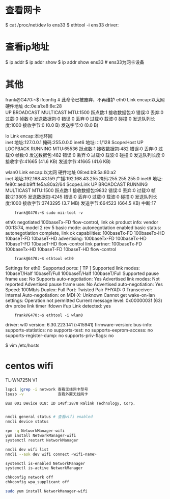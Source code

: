 # 查看网卡

$ cat /proc/net/dev
  lo
  ens33
$ ethtool -i ens33
  driver:

# 查看ip地址

$ ip addr
$ ip addr show 
$ ip addr show ens33 # ens33为网卡设备


# 其他

frank@G470:~$ ifconfig # 此命令已被废弃，不再维护
eth0      Link encap:以太网  硬件地址 dc:0e:a1:e8:8e:28  
          UP BROADCAST MULTICAST  MTU:1500  跃点数:1
          接收数据包:0 错误:0 丢弃:0 过载:0 帧数:0
          发送数据包:0 错误:0 丢弃:0 过载:0 载波:0
          碰撞:0 发送队列长度:1000 
          接收字节:0 (0.0 B)  发送字节:0 (0.0 B)

lo        Link encap:本地环回  
          inet 地址:127.0.0.1  掩码:255.0.0.0
          inet6 地址: ::1/128 Scope:Host
          UP LOOPBACK RUNNING  MTU:65536  跃点数:1
          接收数据包:482 错误:0 丢弃:0 过载:0 帧数:0
          发送数据包:482 错误:0 丢弃:0 过载:0 载波:0
          碰撞:0 发送队列长度:0 
          接收字节:41665 (41.6 KB)  发送字节:41665 (41.6 KB)

wlan0     Link encap:以太网  硬件地址 08:ed:b9:5a:80:a2  
          inet 地址:192.168.43.159  广播:192.168.43.255  掩码:255.255.255.0
          inet6 地址: fe80::aed:b9ff:fe5a:80a2/64 Scope:Link
          UP BROADCAST RUNNING MULTICAST  MTU:1500  跃点数:1
          接收数据包:9832 错误:0 丢弃:0 过载:0 帧数:213805
          发送数据包:4245 错误:0 丢弃:0 过载:0 载波:0
          碰撞:0 发送队列长度:1000 
          接收字节:3743295 (3.7 MB)  发送字节:664523 (664.5 KB)
          中断:17 





		frank@G470:~$ sudo mii-tool -v
		
eth0: negotiated 100baseTx-FD flow-control, link ok
  product info: vendor 00:13:74, model 2 rev 5
  basic mode:   autonegotiation enabled
  basic status: autonegotiation complete, link ok
  capabilities: 100baseTx-FD 100baseTx-HD 10baseT-FD 10baseT-HD
  advertising:  100baseTx-FD 100baseTx-HD 10baseT-FD 10baseT-HD flow-control
  link partner: 100baseTx-FD 100baseTx-HD 10baseT-FD 10baseT-HD flow-control
		
		
		
		
		
		frank@G470:~$ ethtool eth0
		
Settings for eth0:
	Supported ports: [ TP ]
	Supported link modes:   10baseT/Half 10baseT/Full 
	                        100baseT/Half 100baseT/Full 
	Supported pause frame use: No
	Supports auto-negotiation: Yes
	Advertised link modes:  Not reported
	Advertised pause frame use: No
	Advertised auto-negotiation: Yes
	Speed: 100Mb/s
	Duplex: Full
	Port: Twisted Pair
	PHYAD: 0
	Transceiver: internal
	Auto-negotiation: on
	MDI-X: Unknown
Cannot get wake-on-lan settings: Operation not permitted
	Current message level: 0x0000003f (63)
			       drv probe link timer ifdown ifup
	Link detected: yes
	
	
	
	
		frank@G470:~$ ethtool -i wlan0
	
driver: wl0
version: 6.30.223.141 (r415941)
firmware-version: 
bus-info: 
supports-statistics: no
supports-test: no
supports-eeprom-access: no
supports-register-dump: no
supports-priv-flags: no


                    

$ vim /etc/hosts                    

          
# centos wifi

TL-WN725N V1

```bash
lspci |grep -i network 查看无线网卡型号
lsusb -v               查看外置无线网卡

Bus 001 Device 018: ID 148f:2878 Ralink Technology, Corp.


nmcli general status # 查看wifi enabled
nmcli device status

rpm -q NetworkManager-wifi
yum install NetworkManager-wifi
systemctl restart NetworkManager

nmcli dev wifi list
nmcli --ask dev wifi connect <wifi-name>

systemctl is-enabled NetworkManager
systemctl is-active NetworkManager

chkconfig network off
chkconfig wpa_supplicant off

sudo yum install NetworkManager-wifi
```
